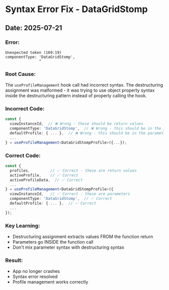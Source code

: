 # Syntax Error Fix - DataGridStomp

## Date: 2025-07-21

### Error:
```
Unexpected token (169:19)
componentType: 'DataGridStomp',
               ^
```

### Root Cause:
The `useProfileManagement` hook call had incorrect syntax. The destructuring assignment was malformed - it was trying to use object property syntax inside the destructuring pattern instead of properly calling the hook.

### Incorrect Code:
```typescript
const {
  viewInstanceId,  // ❌ Wrong - these should be return values
  componentType: 'DataGridStomp',  // ❌ Wrong - this should be in the parameter
  defaultProfile: { ... },  // ❌ Wrong - this should be in the parameter
  ...
} = useProfileManagement<DataGridStompProfile>({...});
```

### Correct Code:
```typescript
const {
  profiles,         // ✅ Correct - these are return values
  activeProfile,    // ✅ Correct
  activeProfileData,  // ✅ Correct
  ...
} = useProfileManagement<DataGridStompProfile>({
  viewInstanceId,   // ✅ Correct - these are parameters
  componentType: 'DataGridStomp',  // ✅ Correct
  defaultProfile: { ... },  // ✅ Correct
  ...
});
```

### Key Learning:
- Destructuring assignment extracts values FROM the function return
- Parameters go INSIDE the function call
- Don't mix parameter syntax with destructuring syntax

### Result:
- App no longer crashes
- Syntax error resolved
- Profile management works correctly